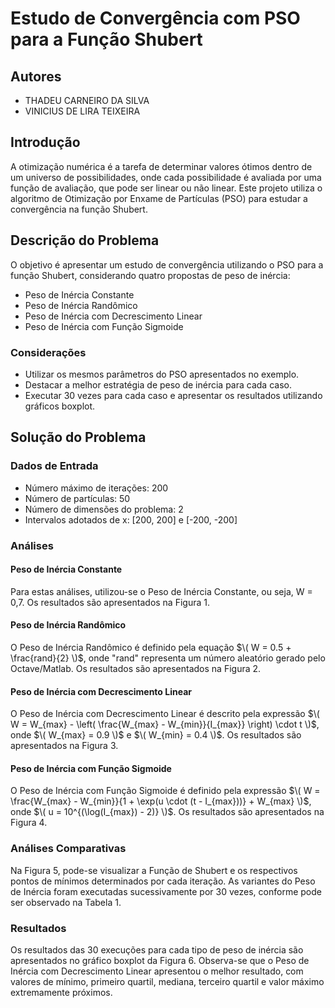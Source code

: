 # Estudo de Convergência com PSO para a Função Shubert

## Autores
- THADEU CARNEIRO DA SILVA 
- VINICIUS DE LIRA TEIXEIRA

## Introdução
A otimização numérica é a tarefa de determinar valores ótimos dentro de um universo de possibilidades, onde cada possibilidade é avaliada por uma função de avaliação, que pode ser linear ou não linear. Este projeto utiliza o algoritmo de Otimização por Enxame de Partículas (PSO) para estudar a convergência na função Shubert.

## Descrição do Problema
O objetivo é apresentar um estudo de convergência utilizando o PSO para a função Shubert, considerando quatro propostas de peso de inércia:
- Peso de Inércia Constante
- Peso de Inércia Randômico
- Peso de Inércia com Decrescimento Linear
- Peso de Inércia com Função Sigmoide

### Considerações
- Utilizar os mesmos parâmetros do PSO apresentados no exemplo.
- Destacar a melhor estratégia de peso de inércia para cada caso.
- Executar 30 vezes para cada caso e apresentar os resultados utilizando gráficos boxplot.

## Solução do Problema

### Dados de Entrada
- Número máximo de iterações: 200
- Número de partículas: 50
- Número de dimensões do problema: 2
- Intervalos adotados de x: [200, 200] e [-200, -200]

### Análises
#### Peso de Inércia Constante
Para estas análises, utilizou-se o Peso de Inércia Constante, ou seja, W = 0,7. Os resultados são apresentados na Figura 1.

#### Peso de Inércia Randômico
O Peso de Inércia Randômico é definido pela equação $\( W = 0.5 + \frac{rand}{2} \)$, onde "rand" representa um número aleatório gerado pelo Octave/Matlab. Os resultados são apresentados na Figura 2.

#### Peso de Inércia com Decrescimento Linear
O Peso de Inércia com Decrescimento Linear é descrito pela expressão $\( W = W_{max} - \left( \frac{W_{max} - W_{min}}{I_{max}} \right) \cdot t \)$, onde $\( W_{max} = 0.9 \)$ e $\( W_{min} = 0.4 \)$. Os resultados são apresentados na Figura 3.

#### Peso de Inércia com Função Sigmoide
O Peso de Inércia com Função Sigmoide é definido pela expressão $\( W = \frac{W_{max} - W_{min}}{1 + \exp(u \cdot (t - I_{max}))} + W_{max} \)$, onde $\( u = 10^{(\log(I_{max}) - 2)} \)$. Os resultados são apresentados na Figura 4.

### Análises Comparativas
Na Figura 5, pode-se visualizar a Função de Shubert e os respectivos pontos de mínimos determinados por cada iteração. As variantes do Peso de Inércia foram executadas sucessivamente por 30 vezes, conforme pode ser observado na Tabela 1.

### Resultados
Os resultados das 30 execuções para cada tipo de peso de inércia são apresentados no gráfico boxplot da Figura 6. Observa-se que o Peso de Inércia com Decrescimento Linear apresentou o melhor resultado, com valores de mínimo, primeiro quartil, mediana, terceiro quartil e valor máximo extremamente próximos.
